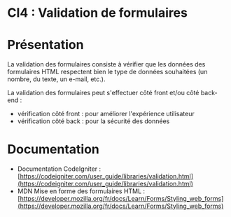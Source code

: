 # CI4 : Validation de formulaires

# Présentation
La validation des formulaires consiste à vérifier que les données des formulaires HTML respectent bien le type de données souhaitées (un nombre, du texte, un e-mail, etc.).

La validation des formulaires peut s'effectuer côté front et/ou côté back-end :
* vérification côté front : pour améliorer l'expérience utilisateur
* vérification côté back : pour la sécurité des données

# Documentation
* Documentation CodeIgniter : [https://codeigniter.com/user_guide/libraries/validation.html](https://codeigniter.com/user_guide/libraries/validation.html)
* MDN Mise en forme des formulaires HTML : [https://developer.mozilla.org/fr/docs/Learn/Forms/Styling_web_forms](https://developer.mozilla.org/fr/docs/Learn/Forms/Styling_web_forms)